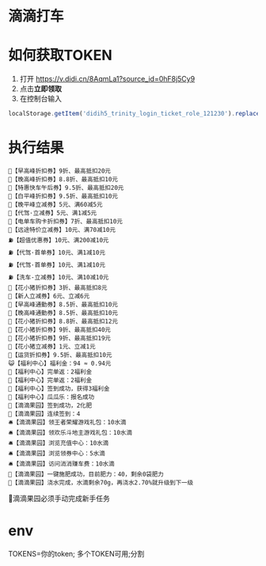# 滴滴打车
# 如何获取TOKEN
1. 打开 https://v.didi.cn/8AqmLa1?source_id=0hF8j5Cy9   
2. 点击**立即领取**   
3. 在控制台输入
```js
localStorage.getItem('didih5_trinity_login_ticket_role_121230').replace(/"/g, '')
```
# 执行结果
```
🚖【早高峰折扣券】9折、最高抵扣20元
🚖【晚高峰折扣券】8.8折、最高抵扣10元
🚖【特惠快车午后券】9.5折、最高抵扣20元
🚖【白平峰折扣券】9.5折、最高抵扣10元
🚖【晚平峰立减券】5元、满60减5元
🚖【代驾·立减券】5元、满1减5元
🚖【电单车购卡折扣券】7折、最高抵扣10元
🚖【远途特价立减券】10元、满70减10元
⛽【超值优惠券】10元、满200减10元
⛽【代驾·首单券】10元、满1减10元
⛽【代驾·首单券】10元、满1减10元
⛽【洗车-立减券】10元、满10减10元
🐷【花小猪折扣券】3折、最高抵扣8元
🐷【新人立减券】6元、立减6元
🐷【早高峰通勤券】8.5折、最高抵扣10元
🐷【晚高峰通勤券】8.5折、最高抵扣10元
🐷【花小猪折扣券】8.8折、最高抵扣12元
🐷【花小猪折扣券】9折、最高抵扣40元
🐷【花小猪折扣券】9折、最高抵扣19元
🐷【花小猪立减券】1元、立减1元
🚚【运货折扣券】9.5折、最高抵扣10元
😺【福利中心】福利金：94 ≈ 0.94元
🫧【福利中心】完单返：2福利金
🫧【福利中心】完单返：2福利金
🍩【福利中心】签到成功，获得3福利金
🍉【福利中心】瓜瓜乐：报名成功
🍩【滴滴果园】签到成功，2化肥
🔄️【滴滴果园】连续签到：4
🛎️【滴滴果园】领王者荣耀游戏礼包：10水滴
🛎️【滴滴果园】领欢乐斗地主游戏礼包：10水滴
🛎️【滴滴果园】浏览充值中心：10水滴
🛎️【滴滴果园】浏览领券中心：5水滴
🛎️【滴滴果园】访问消消赚车费：10水滴
💩【滴滴果园】一键施肥成功，目前肥力：40，剩余0袋肥力
🚿【滴滴果园】浇水完成，水滴剩余70g，再浇水2.70%就升级到下一级
```
🫵滴滴果园必须手动完成新手任务
# env
TOKENS=你的token;
多个TOKEN可用;分割